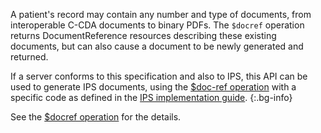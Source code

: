 A patient's record may contain any number and type of documents, from interoperable C-CDA documents to binary PDFs. The `$docref` operation returns DocumentReference resources describing these existing documents, but can also cause a document to be newly generated and returned. 

If a server conforms to this specification and also to IPS, this API can be used to generate IPS documents, 
using the [$doc-ref operation](doc-gen.html) with a specific code as defined in the [IPS implementation guide](http://hl7.org/fhir/uv/ips/principles.html#publishing-or-accessing-the-ips).
{:.bg-info}

See the [$docref operation](OperationDefinition-docref.html) for the details.
